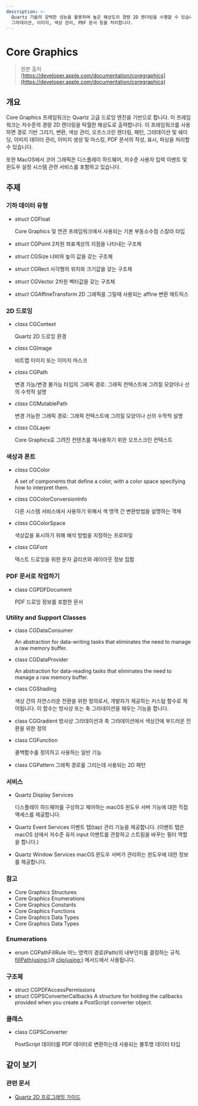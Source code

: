 ```yaml
---
description: >-
  Quartz 기술의 강력한 성능을 활용하여 높은 해상도의 경량 2D 렌더링을 수행할 수 있습니다. 경로 기반 그리기, 안티앨리어싱 렌더링,
  그라데이션, 이미지, 색상 관리, PDF 문서 등을 처리합니다.
---
```


# Core Graphics

> 원본 출처  
> [https://developer.apple.com/documentation/coregraphics](https://developer.apple.com/documentation/coregraphics)

## 개요

Core Graphics 프레임워크는 Quartz 고급 드로잉 엔진을 기반으로 합니다. 이 프레임워크는 저수준의 경량 2D 렌더링을 탁월한 해상도로 출력합니다. 이 프레임워크를 사용하면 경로 기반 그리기, 변환, 색상 관리, 오프스크린 렌더링, 패턴, 그라데이션 및 쉐이딩, 이미지 데이터 관리, 이미지 생성 및 마스킹, PDF 문서의 작성, 표시, 파싱을 처리할 수 있습니다.

또한 MacOS에서 코어 그래픽은 디스플레이 하드웨어, 저수준 사용자 입력 이벤트 및 윈도우 설정 시스템 관련 서비스를 포함하고 있습니다.

## 주제

### 기하 데이터 유형

* _struct_ CGFloat

  Core Graphics 및 연관 프레임워크에서 사용되는 기본 부동소수점 스칼라 타입

* _struct_ CGPoint 2차원 좌표계상의 지점을 나타내는 구조체
* _struct_ CGSize 너비와 높이 값을 갖는 구조체
* _struct_ CGRect 사각형의 위치와 크기값을 갖는 구조체
* _struct_ CGVector 2차원 벡터값을 갖는 구조체
* _struct_ CGAffineTransform 2D 그래픽을 그릴때 사용되는 affine 변환 매트릭스

### 2D 드로잉

* _class_ CGContext

  Quartz 2D 드로잉 환경

* _class_ CGImage

  비트맵 이미지 또는 이미지 마스크

* _class_ CGPath

  변경 가능/변경 불가능 타입의 그래픽 경로: 그래픽 컨텍스트에 그려질 모양이나 선의 수학적 설명

* _class_ CGMutablePath

  변경 가능한 그래픽 경로: 그래픽 컨텍스트에 그려질 모양이나 선의 수학적 설명

* _class_ CGLayer

  Core Graphics로 그려진 컨텐츠를 재사용하기 위한 오프스크린 컨텍스트

### 색상과 폰트

* _class_ CGColor

  A set of components that define a color, with a color space specifying how to interpret them.

* _class_ CGColorConversionInfo

  다른 시스템 서비스에서 사용하기 위해서 색 영역 간 변환방법을 설명하는 객체

* _class_ CGColorSpace

  색상값을 표시하기 위해 해석 방법을 지정하는 프로파일

* _class_ CGFont

  텍스트 드로잉을 위한 문자 글리프와 레이아웃 정보 집합

### PDF 문서로 작업하기

* class CGPDFDocument

  PDF 드로잉 정보를 포함한 문서

### Utility and Support Classes

* class CGDataConsumer

  An abstraction for data-writing tasks that eliminates the need to manage a raw memory buffer.

* class CGDataProvider

  An abstraction for data-reading tasks that eliminates the need to manage a raw memory buffer.

* class CGShading

  색상 간의 자연스러운 전환을 위한 정의로서, 개발자가 제공하는 커스텀 함수로 제어됩니다. 이 함수는 방사상 또는 축 그라데이션을 채우는 기능을 합니다.

* class CGGradient 방사상 그라데이션과 축 그라데이션에서 색상간에 부드러운 전환을 위한 정의
* class CGFunction

  콜백함수를 정의하고 사용하는 일반 기능

* class CGPattern 그래픽 경로를 그리는데 사용되는 2D 패턴

### 서비스

* Quartz Display Services

  디스플레이 하드웨어를 구성하고 제어하는 macOS 윈도우 서버 기능에 대한 직접 액세스를 제공합니다.

* Quartz Event Services 이벤트 탭\(tap\) 관리 기능을 제공합니다. \(이벤트 탭은 macOS 상에서 저수준 유저 input 이벤트를 관찰하고 스트림을 바꾸는 필터 역할을 합니다.\)
* Quartz Window Services macOS 윈도우 서버가 관리하는 윈도우에 대한 정보를 제공합니다.

### 참고

* Core Graphics Structures
* Core Graphics Enumerations
* Core Graphics Constants
* Core Graphics Functions
* Core Graphics Data Types
* Core Graphics Data Types

### Enumerations

* enum CGPathFillRule 어느 영역이 경로\(Path\)의 내부인지를 결정하는 규칙. [fillPath\(using:\)](../../etc/not-found.md)과 [clip\(using:\)](../../etc/not-found.md) 메서드에서 사용됩니다.

### 구조체

* struct CGPDFAccessPermissions
* struct CGPSConverterCallbacks A structure for holding the callbacks provided when you create a PostScript converter object.

### 클래스

* class CGPSConverter

  PostScript 데이터를 PDF 데이터로 변환하는데 사용되는 불투명 데이터 타입

## 같이 보기

### 관련 문서

* [Quartz 2D 프로그래밍 가이드](https://developer.apple.com/library/archive/documentation/GraphicsImaging/Conceptual/drawingwithquartz2d/Introduction/Introduction.html#//apple_ref/doc/uid/TP30001066)



